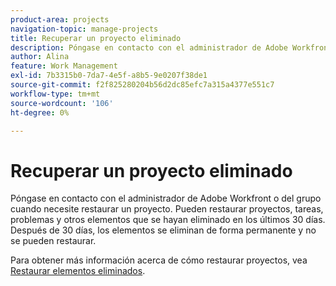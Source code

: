 ```yaml
---
product-area: projects
navigation-topic: manage-projects
title: Recuperar un proyecto eliminado
description: Póngase en contacto con el administrador de Adobe Workfront o del grupo cuando necesite restaurar un proyecto. Pueden restaurar proyectos, tareas, problemas y otros elementos que se hayan eliminado en los últimos 30 días. Después de 30 días, los elementos se eliminan de forma permanente y no se pueden restaurar.
author: Alina
feature: Work Management
exl-id: 7b3315b0-7da7-4e5f-a8b5-9e0207f38de1
source-git-commit: f2f825280204b56d2dc85efc7a315a4377e551c7
workflow-type: tm+mt
source-wordcount: '106'
ht-degree: 0%

---
```


# Recuperar un proyecto eliminado

Póngase en contacto con el administrador de Adobe Workfront o del grupo cuando necesite restaurar un proyecto. Pueden restaurar proyectos, tareas, problemas y otros elementos que se hayan eliminado en los últimos 30 días. Después de 30 días, los elementos se eliminan de forma permanente y no se pueden restaurar.

Para obtener más información acerca de cómo restaurar proyectos, vea [Restaurar elementos eliminados](../../../administration-and-setup/manage-workfront/manage-deleted-items/restore-deleted-items.md).
